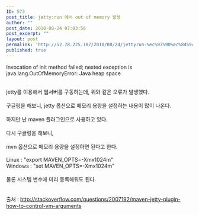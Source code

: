 ```yaml
---
ID: 573
post_title: jetty:run 에서 out of memory 발생
author: ""
post_date: 2010-08-24 07:03:56
post_excerpt: ""
layout: post
permalink: 'http://52.78.225.187/2010/08/24/jettyrun-%ec%97%90%ec%84%9c-out-of-memory-%eb%b0%9c%ec%83%9d/'
published: true
---
```

Invocation of init method failed; nested exception is java.lang.OutOfMemoryError: Java heap space

<div><br></div>

<div>jetty를 이용해서 웹서버를 구동하는데, 위와 같은 오류가 발생했다.</div>

<div><br></div>

<div>구글링을 해보니, jetty 옵션으로 메모리 용량을 설정하는 내용이 많이 나온다.</div>

<div><br></div>

<div>하지만 난 maven 플러그인으로 사용하고 있다.</div>

<div><br></div>

<div>다시 구글링을 해보니,</div>

<div><br></div>

<div>mvn 옵션으로 메모리 용량을 설정하면 된다고 한다.</div>

<div><br></div>

<div>Linux : "export MAVEN_OPTS=-Xmx1024m"</div>

<div>Windows : "set MAVEN_OPTS=-Xmx1024m"</div>

<div><br></div>

<div>물론 시스템 변수에 미리 등록해둬도 된다.</div>

<div><br></div>

<div><br></div>

<div>출처 : <a href="http://stackoverflow.com/questions/2007192/maven-jetty-plugin-how-to-control-vm-arguments">http://stackoverflow.com/questions/2007192/maven-jetty-plugin-how-to-control-vm-arguments</a></div>